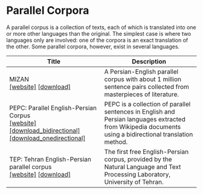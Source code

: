 # Parallel Corpora

A parallel corpus is a collection of texts, each of which is translated into one or more other languages than the original. The simplest case is where two languages only are involved: one of the corpora is an exact translation of the other. Some parallel corpora, however, exist in several languages.

| Title | Description |
| ----- | ----------- |
| MIZAN<br>[[website]](https://github.com/omidkashefi/Mizan) [[download]](https://github.com/omidkashefi/Mizan/blob/master/mizan.zip) | A Persian-English parallel corpus with about 1 million sentence pairs collected from masterpieces of literature. | 
| PEPC: Parallel English-Persian Corpus<br>[[website]](https://iasbs.ac.ir/~ansari/nlp/pepc.html) [[download_bidirectional]](https://iasbs.ac.ir/~ansari/nlp/files_pepc/PEPC_Bidirectional.rar) [[download_onedirectional]](https://iasbs.ac.ir/~ansari/nlp/files_pepc/PEPC_Onedirectional.rar) | PEPC is a collection of parallel sentences in English and Persian languages extracted from Wikipedia documents using a bidirectional translation method. |
| TEP: Tehran English-Persian parallel corpus<br>[[website]](http://opus.nlpl.eu/TEP.php) [[download]](http://opus.nlpl.eu/download.php?f=TEP/v1/moses/en-fa.txt.zip) | The first free English-Persian corpus, provided by the Natural Language and Text Processing Laboratory, University of Tehran. | 

